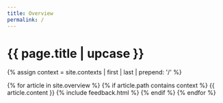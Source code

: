 ```yaml
---
title: Overview
permalink: /
---
```


<h1 class="primary">{{ page.title | upcase }}</h1>

{% assign context = site.contexts | first | last | prepend: '/' %}

{% for article in site.overview %}
{% if article.path contains context %}
{{ article.content }}
{% include feedback.html %}
{% endif %}
{% endfor %}
